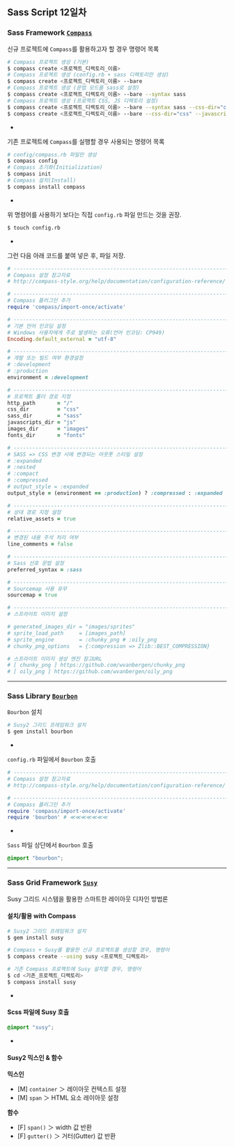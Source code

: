 ## Sass Script 12일차

### __Sass Framework [`Compass`](http://compass-style.org/)__

신규 프로젝트에 `Compass`를 활용하고자 할 경우 명령어 목록

```sh
# Compass 프로젝트 생성 (기본)
$ compass create <프로젝트_디렉토리_이름>
# Compass 프로젝트 생성 (config.rb + sass 디렉토리만 생성)
$ compass create <프로젝트_디렉토리_이름> --bare
# Compass 프로젝트 생성 (문법 모드를 sass로 설정)
$ compass create <프로젝트_디렉토리_이름> --bare --syntax sass
# Compass 프로젝트 생성 (프로젝트 CSS, JS 디렉토리 설정)
$ compass create <프로젝트_디렉토리_이름> --bare --syntax sass --css-dir="css" --javascripts-dir="js"
$ compass create <프로젝트_디렉토리_이름> --bare --css-dir="css" --javascripts-dir="js" --images-dir="img"
```
-

기존 프로젝트에 `Compass`를 실행할 경우 사용되는 명령어 목록

```sh
# config/compass.rb 파일만 생성
$ compass config
# Compass 초기화(Initialization)
$ compass init
# Compass 설치(Install)
$ compass install compass
```

-

위 명령어를 사용하기 보다는 직접 `config.rb` 파일 만드는 것을 권장.

```sh
$ touch config.rb
```

-

그런 다음 아래 코드를 붙여 넣은 후, 파일 저장.

```ruby
# ------------------------------------------------------------------------
# Compass 설정 참고자료
# http://compass-style.org/help/documentation/configuration-reference/

# ------------------------------------------------------------------------
# Compass 플러그인 추가
require 'compass/import-once/activate'

# ------------------------------------------------------------------------
# 기본 언어 인코딩 설정
# Windows 사용자에게 주로 발생하는 오류(언어 인코딩: CP949)
Encoding.default_external = "utf-8"

# ------------------------------------------------------------------------
# 개발 또는 빌드 여부 환경설정
# :development
# :production
environment = :development

# ------------------------------------------------------------------------
# 프로젝트 폴더 경로 지정
http_path       = "/"
css_dir         = "css"
sass_dir        = "sass"
javascripts_dir = "js"
images_dir      = "images"
fonts_dir       = "fonts"

# ------------------------------------------------------------------------
# SASS => CSS 변경 시에 변경되는 아웃풋 스타일 설정
# :expanded
# :nested
# :compact
# :compressed
# output_style = :expanded
output_style = (environment == :production) ? :compressed : :expanded

# ------------------------------------------------------------------------
# 상대 경로 지정 설정
relative_assets = true

# ------------------------------------------------------------------------
# 변경된 내용 주석 처리 여부
line_comments = false

# ------------------------------------------------------------------------
# Sass 선호 문법 설정
preferred_syntax = :sass

# ------------------------------------------------------------------------
# Sourcemap 사용 유무
sourcemap = true

# ------------------------------------------------------------------------
# 스프라이트 이미지 설정

# generated_images_dir = "images/sprites"
# sprite_load_path     = [images_path]
# sprite_engine        = :chunky_png # :oily_png
# chunky_png_options   = {:compression => Zlib::BEST_COMPRESSION}

# 스프라이트 이미지 생성 엔진 참고URL
# [ chunky_png ] https://github.com/wvanbergen/chunky_png
# [ oily_png ] https://github.com/wvanbergen/oily_png
```

---

### __Sass Library [`Bourbon`](http://bourbon.io/)__

`Bourbon` 설치

```sh
# Susy2 그리드 프레임워크 설치
$ gem install bourbon
```

-

`config.rb` 파일에서 `Bourbon` 호출

```ruby
# ------------------------------------------------------------------------
# Compass 설정 참고자료
# http://compass-style.org/help/documentation/configuration-reference/

# ------------------------------------------------------------------------
# Compass 플러그인 추가
require 'compass/import-once/activate'
require 'bourbon' # ≪≪≪≪≪≪≪
```

-

`Sass` 파일 상단에서 `Bourbon` 호출

```scss
@import "bourbon";
```

---

### __Sass Grid Framework [`Susy`](http://susy.oddbird.net/)__

Susy 그리드 시스템을 활용한 스마트한 레이아웃 디자인 방법론

#### 설치/활용 with Compass
```sh
# Susy2 그리드 프레임워크 설치
$ gem install susy

# Compass + Susy를 활용한 신규 프로젝트를 생성할 경우, 명령어
$ compass create --using susy <프로젝트_디렉토리>

# 기존 Compass 프로젝트에 Susy 설치할 경우, 명령어
$ cd <기존_프로젝트_디렉토리>
$ compass install susy
```

-

#### Scss 파일에 Susy 호출
```scss
@import "susy";
```

-

#### Susy2 믹스인 & 함수

**믹스인**
- [M] `container` ＞ 레이아웃 컨텍스트 설정
- [M] `span` ＞ HTML 요소 레이아웃 설정

**함수**
- [F] `span()` ＞ width 값 반환
- [F] `gutter()` ＞ 거터(Gutter) 값 반환
